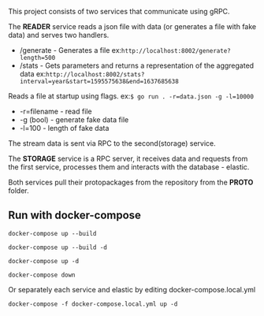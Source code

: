 This project consists of two services that communicate using gRPC.

The **READER** service reads a json file with data (or generates a file with fake data) and serves two handlers.
- /generate - Generates a file ex:`http://localhost:8002/generate?length=500`
- /stats - Gets parameters and returns a representation of the aggregated data ex:`http://localhost:8002/stats?interval=year&start=1595575638&end=1637685638`

Reads a file at startup using flags. ex:`$ go run . -r=data.json -g -l=10000`
- -r=filename - read file
- -g  (bool)  - generate fake data file
- -l=100 - length of fake data

The stream data is sent via RPC to the second(storage) service.

The **STORAGE** service is a RPC server, it receives data and requests from the first service, processes them and interacts with the database - elastic.

Both services pull their protopackages from the repository from the **PROTO** folder.

Run with docker-compose 
-

`docker-compose up --build`

`docker-compose up --build -d`

`docker-compose up -d`

`docker-compose down`

Or separately each service and elastic by editing docker-compose.local.yml

`docker-compose -f docker-compose.local.yml up -d`
